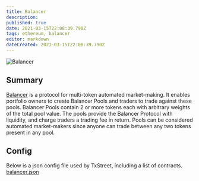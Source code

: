```yaml
---
title: Balancer
description: 
published: true
date: 2021-03-15T22:08:39.790Z
tags: ethereum, balancer
editor: markdown
dateCreated: 2021-03-15T22:08:39.790Z
---
```


![Balancer](https://txstreet.com/static/img/singles/house_logos/balancer.png)

## Summary

<a href="https://balancer.finance" target="_blank">Balancer</a> is a protocol for multi-token automated market-making. It enables portfolio owners to create Balancer Pools and traders to trade against these pools. Balancer Pools contain 2 or more tokens each with arbitrary weights of the total pool value. The pools provide the Balancer Protocol with liquidity, and charge traders a trading fee in return. Pools can be considered automated market-makers since anyone can trade between any two tokens present in any pool.

## Config

Below is a json config file used by TxStreet, including a list of contracts.
[balancer.json](/ethereum/houses/balancer.json)